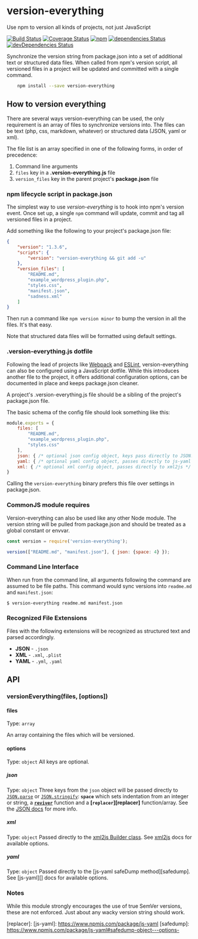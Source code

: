 # version-everything

Use npm to version all kinds of projects, not just JavaScript

[![Build Status](https://travis-ci.org/joemaller/version-everything.svg?branch=master)](https://travis-ci.org/joemaller/version-everything)   [![Coverage Status](https://coveralls.io/repos/github/joemaller/version-everything/badge.svg?branch=master)](https://coveralls.io/github/joemaller/version-everything?branch=master)   [![npm](https://img.shields.io/npm/v/version-everything.svg)](https://www.npmjs.com/package/version-everything)  [![dependencies Status](https://david-dm.org/joemaller/version-everything/status.svg)](https://david-dm.org/joemaller/version-everything)   [![devDependencies Status](https://david-dm.org/joemaller/version-everything/dev-status.svg)](https://david-dm.org/joemaller/version-everything?type=dev)

Synchronize the version string from package.json into a set of additional text or structured data files. When called from npm's version script, all versioned files in a project will be updated and committed with a single command. 

```sh
    npm install --save version-everything
```
## How to version everything

There are several ways version-everything can be used, the only requirement is an array of files to synchronize versions into. The files can be text (php, css, markdown, whatever) or structured data (JSON, yaml or xml).

The file list is an array specified in one of the following forms, in order of precedence:

1. Command line arguments
2. `files` key in a **.version-everything.js** file
3. `version_files` key in the parent project's **package.json** file

### npm lifecycle script in package.json

The simplest way to use *version-everything* is to hook into npm's version event. Once set up, a single `npm` command will update, commit and tag all versioned files in a project. 

Add something like the following to your project's package.json file:

```json
{
    "version": "1.3.6",
    "scripts": {
        "version": "version-everything && git add -u"
    },
    "version_files": [
        "README.md",
        "example_wordpress_plugin.php",
        "styles.css",
        "manifest.json",
        "sadness.xml"
    ]
}
```

Then run a command like `npm version minor` to bump the version in all the files. It's that easy. 

Note that structured data files will be formatted using default settings. 


### .version-everything.js dotfile

Following the lead of projects like [Webpack][] and [ESLint][], version-everything can also be configured using a JavaScript dotfile. While this introduces another file to the project, it offers additional configuration options, can be documented in place and keeps package.json cleaner.

A project's .version-everything.js file should be a sibling of the project's package.json file.

The basic schema of the config file should look something like this:

```js
module.exports = {
    files: [
        "README.md",
        "example_wordpress_plugin.php",
        "styles.css"
    ],
    json: { /* optional json config object, keys pass directly to JSON.stringify */ },
    yaml: { /* optional yaml config object, passes directly to js-yaml */ },
    xml: { /* optional xml config object, passes directly to xml2js */ }
}
```

Calling the `version-everything` binary prefers this file over settings in package.json.


### CommonJS module requires
Version-everything can also be used like any other Node module. The version string will be pulled from package.json and should be treated as a global constant or envvar. 


```js
const version = require('version-everything');

version(["README.md", "manifest.json"], { json: {space: 4} });

```

### Command Line Interface

When run from the command line, all arguments following the command are assumed to be file paths. This command would sync versions into `readme.md` and `manifest.json`:

```sh
$ version-everything readme.md manifest.json
```

### Recognized File Extensions
Files with the following extensions will be recognized as structured text and parsed accordingly.

* **JSON** - `.json`
* **XML** - `.xml`, `.plist`
* **YAML** - `.yml`, `.yaml`


## API

### versionEverything(files, [options])

#### files

Type: `array`

An array containing the files which will be versioned. 


#### options

Type: `object`
All keys are optional.

##### json 
Type: `object`
Three keys from the `json` object will be passed directly to [`JSON.parse`][jsonparse] or [`JSON.stringify`][stringify]: **`space`** which sets indentation from an integer or string, a **[`reviver`][reviver]** function and a **[`replacer`][replacer]** function/array. See the [JSON docs][stringify] for more info.

##### xml
Type: `object`
Passed directly to the [xml2js Builder class][xml2js-builder]. See [xml2js][] docs for available options.


##### yaml
Type: `object`
Passed directly to the [js-yaml safeDump method][safedump]. See [js-yaml][] docs for available options.



### Notes

While this module strongly encourages the use of true SemVer versions, these are not enforced. Just about any wacky version string should work.


[webpack]: https://webpack.github.io/docs/configuration.html
[eslint]: http://eslint.org/docs/user-guide/configuring#configuration-file-formats
[xml2js]: https://www.npmjs.com/package/xml2js
[xml2js-builder]: https://www.npmjs.com/package/xml2js#options-for-the-builder-class
[jsondocs]: https://developer.mozilla.org/en-US/docs/Web/JavaScript/Reference/Global_Objects/JSON
[jsonparse]: https://developer.mozilla.org/en-US/docs/Web/JavaScript/Reference/Global_Objects/JSON/parse
[stringify]: https://developer.mozilla.org/en-US/docs/Web/JavaScript/Reference/Global_Objects/JSON/stringify
[reviver]: https://developer.mozilla.org/en-US/docs/Web/JavaScript/Reference/Global_Objects/JSON/parse#Using_the_reviver_parameter
[replacer]: 
[js-yaml]: https://www.npmjs.com/package/js-yaml
[safedump]: https://www.npmjs.com/package/js-yaml#safedump-object---options-

